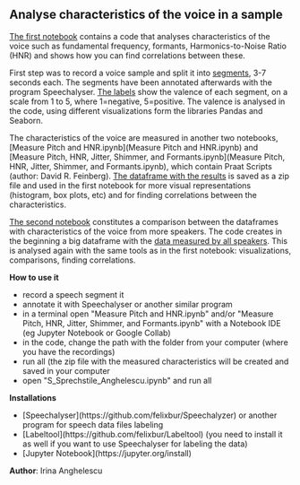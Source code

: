 ## Analyse characteristics of the voice in a sample

[The first notebook](S_Sprechstile_Anghelescu.ipynb) contains a code that analyses characteristics of the voice such as fundamental frequency, formants, Harmonics-to-Noise Ratio (HNR) and shows how you can find correlations between these.

First step was to record a voice sample and split it into [segments](Angehelescu), 3-7 seconds each. The segments have been annotated afterwards with the program Speechalyser. [The labels](labels.txt) show the valence of each segment, on a scale from 1 to 5, where 1=negative, 5=positive.
The valence is analysed in the code, using different visualizations form the libraries Pandas and Seaborn.

The characteristics of the voice are measured in another two notebooks, [Measure Pitch and HNR.ipynb](Measure Pitch and HNR.ipynb) and [Measure Pitch, HNR, Jitter, Shimmer, and Formants.ipynb](Measure Pitch, HNR, Jitter, Shimmer, and Formants.ipynb), which contain Praat Scripts (author: David R. Feinberg). [The dataframe with the results](anghelescu_df.pkl) is saved as a zip file and used in the first notebook for more visual representations (histogram, box plots, etc) and for finding correlations between the characteristics.    

[The second notebook](S_Sprechstile_all_dataframes.ipynb) constitutes a comparison between the dataframes with characteristics of the voice from more speakers. The code creates in the beginning a big dataframe with the [data measured by all speakers](Dataframes). This is analysed again with the same tools as in the first notebook: visualizations, comparisons, finding correlations. 

**How to use it**
<ul>
<li>record a speech segment it</li>
<li>annotate it with Speechalyser or another similar program</li>
<li>in a terminal open "Measure Pitch and HNR.ipynb" and/or "Measure Pitch, HNR, Jitter, Shimmer, and Formants.ipynb" with a Notebook IDE (eg  Jupyter Notebook or Google Collab)</li>
<li>in the code, change the path with the folder from your computer (where you have the recordings) </li>  
<li>run all (the zip file with the measured characteristics will be created and saved in your computer</li>
<li>open "S_Sprechstile_Anghelescu.ipynb" and run all</li>  
</ul>

**Installations**
<ul>
<li>[Speechalyser](https://github.com/felixbur/Speechalyzer) or another program for speech data files labeling</li>
<li>[Labeltool](https://github.com/felixbur/Labeltool) (you need to install it as well if you want to use Speechalyser for labeling the data)</li>
<li>[Jupyter Notebook](https://jupyter.org/install)</li>  
</ul>

**Author**: Irina Anghelescu 

